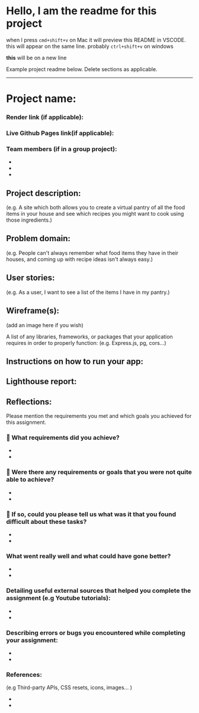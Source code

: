 # Hello, I am the readme for this project

when I press `cmd+shift+v` on Mac it will preview this README in VSCODE.
this will appear on the same line.
probably `ctrl+shift+v` on windows

**this** will be on a new line

Example project readme below. Delete sections as applicable.

---

# Project name:

### Render link (if applicable):

### Live Github Pages link(if applicable):

### Team members (if in a group project):

-
-
-

## Project description:

(e.g. A site which both allows you to create a virtual pantry of all the food items in your house and see which recipes you might want to cook using those ingredients.)

## Problem domain:

(e.g. People can't always remember what food items they have in their houses, and coming up with recipe ideas isn't always easy.)

## User stories:

(e.g. As a user, I want to see a list of the items I have in my pantry.)

## Wireframe(s):

(add an image here if you wish)

A list of any libraries, frameworks, or packages that your application requires in order to properly function:
(e.g. Express.js, pg, cors...)

## Instructions on how to run your app:

## Lighthouse report:

## Reflections:

Please mention the requirements you met and which goals you achieved for this assignment.

### 🎯 What requirements did you achieve?

-
-

### 🎯 Were there any requirements or goals that you were not quite able to achieve?

-
-

### 🎯 If so, could you please tell us what was it that you found difficult about these tasks?

-
-

### What went really well and what could have gone better?

-
-

### Detailing useful external sources that helped you complete the assignment (e.g Youtube tutorials):

-
-

### Describing errors or bugs you encountered while completing your assignment:

-
-

### References:

(e.g Third-party APIs, CSS resets, icons, images... )

-
-
